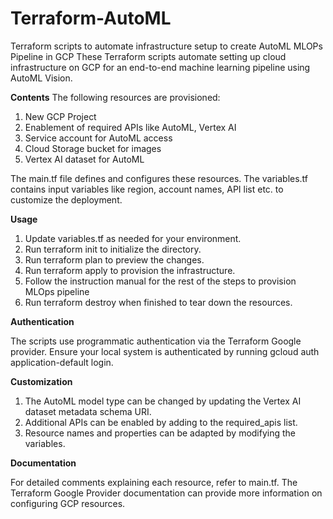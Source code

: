 # Terraform-AutoML
Terraform scripts to automate infrastructure setup to create AutoML MLOPs Pipeline in GCP
These Terraform scripts automate setting up cloud infrastructure on GCP for an end-to-end machine learning pipeline using AutoML Vision.

**Contents**
The following resources are provisioned:
1. New GCP Project
2. Enablement of required APIs like AutoML, Vertex AI
3. Service account for AutoML access
4. Cloud Storage bucket for images
5. Vertex AI dataset for AutoML

The main.tf file defines and configures these resources. The variables.tf contains input variables like region, account names, API list etc. to customize the deployment. 

**Usage**
1. Update variables.tf as needed for your environment.
2. Run terraform init to initialize the directory.
3. Run terraform plan to preview the changes.
4. Run terraform apply to provision the infrastructure.
5. Follow the instruction manual for the rest of the steps to provision MLOps pipeline
6. Run terraform destroy when finished to tear down the resources.

**Authentication**

The scripts use programmatic authentication via the Terraform Google provider.
Ensure your local system is authenticated by running gcloud auth application-default login.

**Customization**
1. The AutoML model type can be changed by updating the Vertex AI dataset metadata schema URI.
2.  Additional APIs can be enabled by adding to the required_apis list.
3. Resource names and properties can be adapted by modifying the variables.

**Documentation**

For detailed comments explaining each resource, refer to main.tf. The Terraform Google Provider documentation can provide more information on configuring GCP resources.
